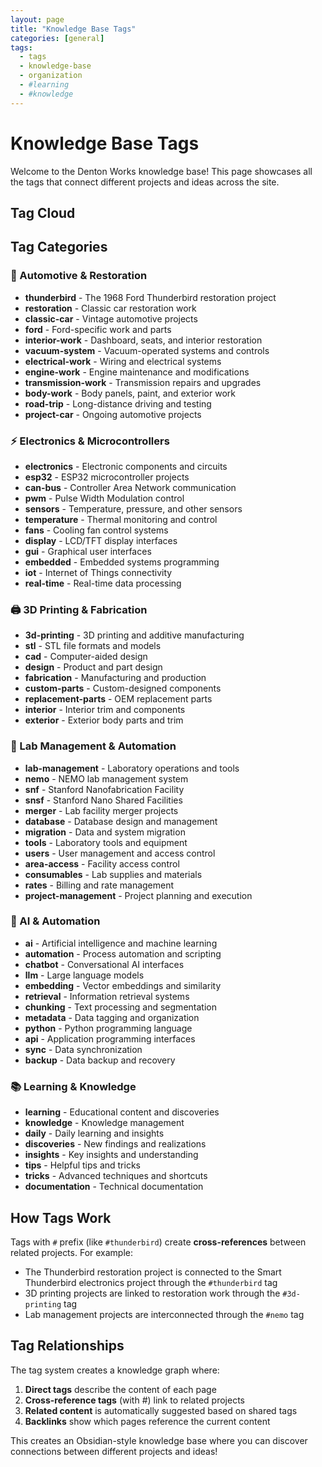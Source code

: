 ```yaml
---
layout: page
title: "Knowledge Base Tags"
categories: [general]
tags: 
  - tags
  - knowledge-base
  - organization
  - #learning
  - #knowledge
---
```


# Knowledge Base Tags

Welcome to the Denton Works knowledge base! This page showcases all the tags that connect different projects and ideas across the site.

## Tag Cloud

<div class="tag-cloud"></div>

## Tag Categories

### 🚗 Automotive & Restoration
- **thunderbird** - The 1968 Ford Thunderbird restoration project
- **restoration** - Classic car restoration work
- **classic-car** - Vintage automotive projects
- **ford** - Ford-specific work and parts
- **interior-work** - Dashboard, seats, and interior restoration
- **vacuum-system** - Vacuum-operated systems and controls
- **electrical-work** - Wiring and electrical systems
- **engine-work** - Engine maintenance and modifications
- **transmission-work** - Transmission repairs and upgrades
- **body-work** - Body panels, paint, and exterior work
- **road-trip** - Long-distance driving and testing
- **project-car** - Ongoing automotive projects

### ⚡ Electronics & Microcontrollers
- **electronics** - Electronic components and circuits
- **esp32** - ESP32 microcontroller projects
- **can-bus** - Controller Area Network communication
- **pwm** - Pulse Width Modulation control
- **sensors** - Temperature, pressure, and other sensors
- **temperature** - Thermal monitoring and control
- **fans** - Cooling fan control systems
- **display** - LCD/TFT display interfaces
- **gui** - Graphical user interfaces
- **embedded** - Embedded systems programming
- **iot** - Internet of Things connectivity
- **real-time** - Real-time data processing

### 🖨️ 3D Printing & Fabrication
- **3d-printing** - 3D printing and additive manufacturing
- **stl** - STL file formats and models
- **cad** - Computer-aided design
- **design** - Product and part design
- **fabrication** - Manufacturing and production
- **custom-parts** - Custom-designed components
- **replacement-parts** - OEM replacement parts
- **interior** - Interior trim and components
- **exterior** - Exterior body parts and trim

### 🧪 Lab Management & Automation
- **lab-management** - Laboratory operations and tools
- **nemo** - NEMO lab management system
- **snf** - Stanford Nanofabrication Facility
- **snsf** - Stanford Nano Shared Facilities
- **merger** - Lab facility merger projects
- **database** - Database design and management
- **migration** - Data and system migration
- **tools** - Laboratory tools and equipment
- **users** - User management and access control
- **area-access** - Facility access control
- **consumables** - Lab supplies and materials
- **rates** - Billing and rate management
- **project-management** - Project planning and execution

### 🤖 AI & Automation
- **ai** - Artificial intelligence and machine learning
- **automation** - Process automation and scripting
- **chatbot** - Conversational AI interfaces
- **llm** - Large language models
- **embedding** - Vector embeddings and similarity
- **retrieval** - Information retrieval systems
- **chunking** - Text processing and segmentation
- **metadata** - Data tagging and organization
- **python** - Python programming language
- **api** - Application programming interfaces
- **sync** - Data synchronization
- **backup** - Data backup and recovery

### 📚 Learning & Knowledge
- **learning** - Educational content and discoveries
- **knowledge** - Knowledge management
- **daily** - Daily learning and insights
- **discoveries** - New findings and realizations
- **insights** - Key insights and understanding
- **tips** - Helpful tips and tricks
- **tricks** - Advanced techniques and shortcuts
- **documentation** - Technical documentation

## How Tags Work

Tags with `#` prefix (like `#thunderbird`) create **cross-references** between related projects. For example:

- The Thunderbird restoration project is connected to the Smart Thunderbird electronics project through the `#thunderbird` tag
- 3D printing projects are linked to restoration work through the `#3d-printing` tag
- Lab management projects are interconnected through the `#nemo` tag

## Tag Relationships

The tag system creates a knowledge graph where:

1. **Direct tags** describe the content of each page
2. **Cross-reference tags** (with #) link to related projects
3. **Related content** is automatically suggested based on shared tags
4. **Backlinks** show which pages reference the current content

This creates an Obsidian-style knowledge base where you can discover connections between different projects and ideas!
